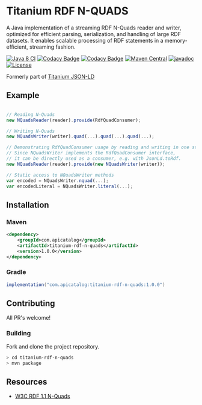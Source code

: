 # Titanium RDF N-QUADS

A Java implementation of a streaming RDF N-Quads reader and writer, optimized for efficient parsing, serialization, and handling of large RDF datasets. It enables scalable processing of RDF statements in a memory-efficient, streaming fashion.

[![Java 8 CI](https://github.com/filip26/titanium-rdf-n-quads/actions/workflows/java8-build.yml/badge.svg)](https://github.com/filip26/titanium-rdf-n-quads/actions/workflows/java8-build.yml)
[![Codacy Badge](https://app.codacy.com/project/badge/Grade/9b9b6b24ae1e468f93428c3d70fd59f2)](https://app.codacy.com/gh/filip26/titanium-rdf-n-quads/dashboard?utm_source=gh&utm_medium=referral&utm_content=&utm_campaign=Badge_grade)
[![Codacy Badge](https://app.codacy.com/project/badge/Coverage/9b9b6b24ae1e468f93428c3d70fd59f2)](https://app.codacy.com/gh/filip26/titanium-rdf-n-quads/dashboard?utm_source=gh&utm_medium=referral&utm_content=&utm_campaign=Badge_coverage)
[![Maven Central](https://img.shields.io/maven-central/v/com.apicatalog/titanium-rdf-n-quads.svg?label=Maven%20Central)](https://search.maven.org/search?q=g:com.apicatalog%20AND%20a:titanium-rdf-n-quads)
[![javadoc](https://javadoc.io/badge2/com.apicatalog/titanium-rdf-n-quads/javadoc.svg)](https://javadoc.io/doc/com.apicatalog/titanium-rdf-n-quads)
[![License](https://img.shields.io/badge/License-Apache%202.0-blue.svg)](https://opensource.org/licenses/Apache-2.0)

Formerly part of [Titanium JSON-LD](https://github.com/filip26/titanium-json-ld)

## Example

```javascript

// Reading N-Quads
new NQuadsReader(reader).provide(RdfQuadConsumer);

// Writing N-Quads
new NQuadsWriter(writer).quad(...).quad(...).quad(...);

// Demonstrating RdfQuadConsumer usage by reading and writing in one step
// Since NQuadsWriter implements the RdfQuadConsumer interface,
// it can be directly used as a consumer, e.g. with JsonLd.toRdf.
new NQuadsReader(reader).provide(new NQuadsWriter(writer));

// Static access to NQuadsWriter methods
var encoded = NQuadsWriter.nquad(...);
var encodedLiteral = NQuadsWriter.literal(...);

```

## Installation

### Maven

```xml
<dependency>
    <groupId>com.apicatalog</groupId>
    <artifactId>titanium-rdf-n-quads</artifactId>
    <version>1.0.0</version>
</dependency>
```

### Gradle

```gradle
implementation("com.apicatalog:titanium-rdf-n-quads:1.0.0")
```

## Contributing

All PR's welcome!


### Building

Fork and clone the project repository.

```bash
> cd titanium-rdf-n-quads
> mvn package
```


## Resources

* [W3C RDF 1.1 N-Quads](https://www.w3.org/TR/n-quads/)
